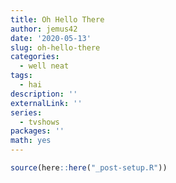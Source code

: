 ```yaml
---
title: Oh Hello There
author: jemus42
date: '2020-05-13'
slug: oh-hello-there
categories:
  - well neat
tags:
  - hai
description: ''
externalLink: ''
series:
  - tvshows
packages: ''
math: yes
---
```


```r 
source(here::here("_post-setup.R"))
```
